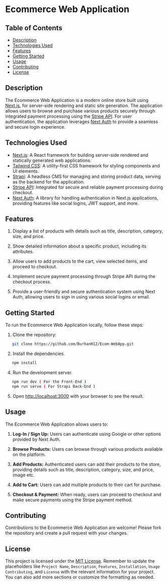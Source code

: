 # Ecommerce Web Application

## Table of Contents

- [Description](#description)
- [Technologies Used](#technologies-used)
- [Features](#features)
- [Getting Started](#getting-started)
- [Usage](#usage)
- [Contributing](#contributing)
- [License](#license)

## Description

The Ecommerce Web Application is a modern online store built using [Next.js](https://nextjs.org/), for server-side rendering and static site generation. The application allows users to browse and purchase various products securely through integrated payment processing using the [Stripe API](https://stripe.com/). For user authentication, the application leverages [Next Auth](https://next-auth.js.org/) to provide a seamless and secure login experience.

## Technologies Used

- [Next.js](https://nextjs.org/): A React framework for building server-side rendered and statically generated web applications.
- [Tailwind CSS](https://tailwindcss.com/): A utility-first CSS framework for styling components and UI elements.
- [Strapi](https://strapi.io/): A headless CMS for managing and storing product data, serving as the backend for the application.
- [Stripe API](https://stripe.com/): Integrated for secure and reliable payment processing during checkout.
- [Next Auth](https://next-auth.js.org/): A library for handling authentication in Next.js applications, providing features like social logins, JWT support, and more.

## Features

1. Display a list of products with details such as title, description, category, size, and price.

2. Show detailed information about a specific product, including its attributes.

3. Allow users to add products to the cart, view selected items, and proceed to checkout.

4. Implement secure payment processing through Stripe API during the checkout process.

5. Provide a user-friendly and secure authentication system using Next Auth, allowing users to sign in using various social logins or email.

## Getting Started

To run the Ecommerce Web Application locally, follow these steps:

1. Clone the repository:
```bash
   git clone https://github.com/BurhanH12/Ecom-WebApp.git
```

2. Install the dependencies.
```bash
   npm install
```

4. Run the development server.
```bash
   npm run dev ( For the Front-End )
   npm run serve ( For Strapi Back-End )
```

5. Open [http://localhost:3000](http://localhost:3000) with your browser to see the result.

## Usage

The Ecommerce Web Application allows users to:

1. **Log-In / Sign Up:** Users can authenticate using Google or other options provided by Next Auth.

2. **Browse Products:** Users can browse through various products available on the platform.

3. **Add Products:** Authenticated users can add their products to the store, providing details such as title, description, category, size, and price, image etc.

4. **Add to Cart:** Users can add multiple products to their cart for purchase.

5. **Checkout & Payment:** When ready, users can proceed to checkout and make secure payments using the Stripe payment method.

## Contributing

Contributions to the Ecommerce Web Application are welcome! Please fork the repository and create a pull request with your changes.

## License

This project is licensed under the [MIT License](LICENSE). Remember to update the placeholders like `Project Name`, `Description`, `Features`, `Installation`, `Usage` `Contributing`, and `License` with the relevant information for your project. You can also add more sections or customize the formatting as needed.
